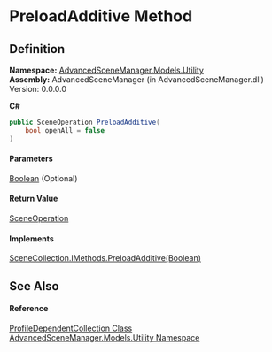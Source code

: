# PreloadAdditive Method

## Definition

**Namespace:** [AdvancedSceneManager.Models.Utility](N_AdvancedSceneManager_Models_Utility.md)\
**Assembly:** AdvancedSceneManager (in AdvancedSceneManager.dll) Version: 0.0.0.0

**C#**

```c#
public SceneOperation PreloadAdditive(
	bool openAll = false
)
```

#### Parameters

&#x20; [Boolean](https://learn.microsoft.com/dotnet/api/system.boolean)  (Optional)&#x20;

#### Return Value

[SceneOperation](T_AdvancedSceneManager_Core_SceneOperation.md)

#### Implements

[SceneCollection.IMethods.PreloadAdditive(Boolean)](M_AdvancedSceneManager_Models_SceneCollection_IMethods_PreloadAdditive.md)

## See Also

#### Reference

[ProfileDependentCollection Class](T_AdvancedSceneManager_Models_Utility_ProfileDependentCollection.md)\
[AdvancedSceneManager.Models.Utility Namespace](N_AdvancedSceneManager_Models_Utility.md)
